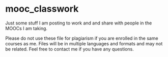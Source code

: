 # mooc_classwork
Just some stuff I am posting to work and and share with people in the MOOCs I am taking.

Please do not use these file for plagiarism if you are enrolled in the same courses as me.
Files will be in multiple languages and formats and may not be related.
Feel free to contact me if you have any questions.
